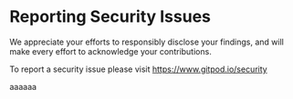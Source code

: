 # Reporting Security Issues

We appreciate your efforts to responsibly disclose your findings, and will make every effort to acknowledge your contributions.

To report a security issue please visit https://www.gitpod.io/security


aaaaaa
